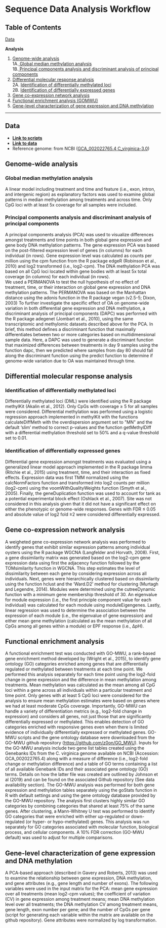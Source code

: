 # Sequence Data Analysis Workflow

## Table of Contents

[Data](#data)

**Analysis**
1. [ Genome-wide analysis](#one)  
  1A.[ Global median methylation analysis](#oneA)  
  1B.[ Principal components analysis and discriminant analysis of principal components ](#oneB)  
2. [ Differential molecular response analysis](#two)  
  2A. [ Identification of differentially methylated loci](#twoA)  
  2B. [ Identification of differentially expressed genes](#twoB)  
3. [ Gene co-expression network analysis](#three)  
4. [ Functional enrichment analysis (GOMWU)](#four)  
5. [ Gene-level characterization of gene expression and DNA methylation](#five)  

---

## Data <a name="data"></a>

* [**Link to scripts**](https://github.com/epigeneticstoocean/AE17_Cvirginica_MolecularResponse/tree/master/src/)  
* [**Link to data**](https://github.com/epigeneticstoocean/AE17_Cvirginica_MolecularResponse/tree/master/data/)  
* Reference genome: from NCBI ([GCA_002022765.4 C_virginica-3.0](https://www.ncbi.nlm.nih.gov/genome/?term=crassostrea+virginica))  

## Genome-wide analysis <a name="one"></a>

### Global median methylation analysis <a name="oneA"></a>
A linear model including treatment and time and feature (i.e., exon, intron, and intergenic region) as explanatory factors was used to examine global patterns in median methylation among treatments and across time. Only CpG loci with at least 5x coverage for all samples were included. 

### Principal components analysis and discriminant analysis of principal components <a name="oneB"></a>
A principal components analysis (PCA) was used to visualize differences amongst treatments and time points in both global gene expression and gene body DNA methylation patterns. The gene expression PCA was based on the post-filtered expression level of genes (in columns) for each individual (in rows). Gene expression level was calculated as counts per million using the cpm function from the R package edgeR (Robinson et al., 2010) and log2 transformed (i.e., log2-cpm). The DNA methylation PCA was based on all CpG loci located within gene bodies with at least 5x total coverage (in columns) for each individual (in rows).  
  We used a PERMANOVA to test the null hypothesis of no effect of treatment, time, or their interaction on global gene expression and DNA methylation patterns. The PERMANOVA was based on the Manhattan distance using the adonis function in the R package vegan (v2.5-5; Dixon, 2003)
  To further investigate the specific effect of OA on genome-wide variation in both differential gene expression and DNA methylation, a discriminant analysis of principal components (DAPC) was performed with the R package adegenet (Jombart et al., 2010), using the same transcriptomic and methylomic datasets described above for the PCA. In brief, this method defines a discriminant function that maximally differentiates between two or more categories based on multidimensional sample data. Here, a DAPC was used to generate a discriminant function that maximized differences between treatments in day 9 samples using the function dapc, then we predicted where samples from day 80 should fall along the discriminant function using the predict function to determine if genome-wide variation due to OA was maintained through time. 

## Differential molecular response analysis <a name="two"></a>

### Identification of differentially methylated loci <a name="twoA"></a>

Differentially methylated loci (DML) were identified using the R package methylKit (Akalin et al., 2012). Only CpGs with coverage ≥ 5 for all samples were considered. Differential methylation was performed using a logistic regression approach implemented in methylKit with the functions calculateDiffMeth with the overdispersion argument set to "MN" and the default ‘slim’ method to correct p-values and the function getMethylDiff with a differential methylation threshold set to 50% and a q-value threshold set to 0.01.

### Identification of differentially expressed genes <a name="twoB"></a>

Differential gene expression amongst treatments was evaluated using a generalized linear model approach implemented in the R package limma (Ritchie et al., 2015) using treatment, time, and their interaction as fixed effects. Expression data was first TMM normalized using the calcNormFactors function and transformed into log2 counts per million (log2-cpm) using the voomWithQualityWeights function (Smyth et al., 2005). Finally, the geneDuplication function was used to account for tank as a potential experimental block effect (Oshlack et al., 2007). Site was not considered in this analysis given that it did not have a significant effect on either the phenotypic or genome-wide responses. Genes with FDR ≤ 0.05 and absolute value of log2 fold ≥2 were considered differentially expressed.

## Gene co-expression network analysis <a name="three"></a>

A weigheted gene co-expression network analysis was performed to identify genes that exhibit similar expression patterns among individual oysters using the R package WGCNA (Langfelder and Horvath, 2008). First, a gene dissimilarity matrix was generated based on the log2-cpm gene expression data using first the adjacency function followed by the TOMsimilarity function in WGCNA. This step estimates the level of dissimilarity between each gene by considering expression across all individuals. Next, genes were hierarchically clustered based on dissimilarity using the function hclust and the ‘Ward.D2’ method for clustering (Murtagh and Legendre, 2014). Modules were determined using the cutreeDynamic function with a minimum gene membership threshold of 30. An eigenvalue for module expression (i.e., the first principle component value for each individual) was calculated for each module using moduleEigengenes. Lastly, linear regression was used to determine the association between the expression of each module (i.e., the eigenvalue of gene expression) and either mean gene methylation (calculated as the mean methylation of all CpGs among all genes within a module) or EPF response (i.e., ΔpH).

## Functional enrichment analysis <a name="four"></a>

A functional enrichment test was conducted with GO-MWU, a rank-based gene enrichment method developed by (Wright et al., 2015), to identify gene ontology (GO) categories enriched among genes that are differentially regulated or methylated between treatments at each time point. We performed this analysis separately for each time point using the log2-fold change in gene expression and the difference in mean methylation among treatments. Mean methylation was calculated as the mean among all CpG loci within a gene across all individuals within a particular treatment and time point. Only genes with at least 5 CpG loci were considered for the analysis to ensure mean methylation estimates were based on genes where we had at least moderate CpGs coverage. Importantly, GO-MWU can handle a variety of differentiation metrics (e.g., log2-fold change in expression) and considers all genes, not just those that are significantly differentially expressed or methylated. This enables detection of GO categories enriched with responsive genes even when there is limited evidence of individually differentially expressed or methylated genes. GO-MWU scripts and the gene ontology database were downloaded from the GO-MWU github repository (https://github.com/z0on/GO_MWU).
  Inputs for the GO-MWU analysis include two gene list tables created using the Genebanks IDs from the C. virginica genome available on NCBI (Accession: GCA_002022765.4) along with a measure of difference (i.e., log2-fold change or methylation difference) and a table of GO terms containing a list of all available Genebank IDs and their associated gene ontology (GO) terms. Details on how the latter file was created are outlined by Johnson et al (2019) and can be found on the associated Github repository (See data availability section). The GO-MWU analysis was performed for both gene expression and methylation tables separately using the goStats function in R with default settings and using the gene ontology database provided by the GO-MWU repository. The analysis first clusters highly similar GO categories by combining categories that shared at least 75% of the same genes. After clustering, a Mann-Whitney U test was performed to identify GO categories that were enriched with either up-regulated or down-regulated (or hyper- or hypo-methylated) genes. This analysis was run separately for GO categories associated with molecular function, biological process, and cellular components. A 10% FDR correction (GO-MWU default) was used to adjust for multiple comparisons. 

## Gene-level characterization of gene expression and DNA methylation <a name="five"></a>

A PCA-based approach (described in Gavery and Roberts, 2013) was used to examine the relationship between gene expression, DNA methylation, and gene attributes (e.g., gene length and number of exons). The following variables were used in the input matrix for the PCA: mean gene expression over all treatments (mean log2-cpm values); the coefficient of variation (CV) in gene expression among treatment means; mean DNA methylation level over all treatments; the DNA methylation CV among treatment means, gene length, exon number per gene; and the number of CpGs per gene (script for generating each variable within the matrix are available on the github repository). Gene attributes were normalized by log transformation.


